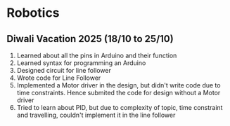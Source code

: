 # Robotics

## Diwali Vacation 2025 (18/10 to 25/10)

1. Learned about all the pins in Arduino and their function <br>
2. Learned syntax for programming an Arduino <br>
3. Designed circuit for line follower <br>
4. Wrote code for Line Follower <br>
5. Implemented a Motor driver in the design, but didn't write code due to time constraints. Hence submited the code for design without a Motor driver <br>
6. Tried to learn about PID, but due to complexity of topic, time constraint and travelling, couldn't implement it in the line follower
